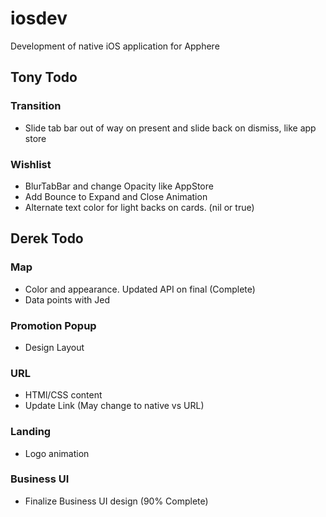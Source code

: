 # iosdev
Development of native iOS application for Apphere

## Tony Todo

### Transition
* Slide tab bar out of way on present and slide back on dismiss, like app store

### Wishlist
* BlurTabBar and change Opacity like AppStore
* Add Bounce to Expand and Close Animation
* Alternate text color for light backs on cards. (nil or true)


## Derek Todo

### Map
* Color and appearance. Updated API on final (Complete)
* Data points with Jed

### Promotion Popup
* Design Layout

### URL
* HTMl/CSS content
* Update Link (May change to native vs URL)

### Landing
* Logo animation 

### Business UI
* Finalize Business UI design (90% Complete)
